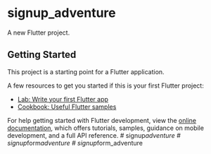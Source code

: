 # signup_adventure

A new Flutter project.

## Getting Started

This project is a starting point for a Flutter application.

A few resources to get you started if this is your first Flutter project:

- [Lab: Write your first Flutter app](https://docs.flutter.dev/get-started/codelab)
- [Cookbook: Useful Flutter samples](https://docs.flutter.dev/cookbook)

For help getting started with Flutter development, view the
[online documentation](https://docs.flutter.dev/), which offers tutorials,
samples, guidance on mobile development, and a full API reference.
#   s i g n u p _ a d v e n t u r e  
 #   s i g n u p _ f o r m _ a d v e n t u r e  
 #   s i g n u p _ f o r m _ a d v e n t u r e  
 
